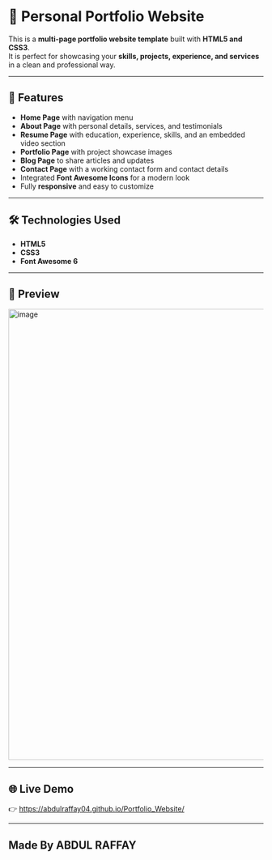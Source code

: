 # 💼 Personal Portfolio Website

This is a **multi-page portfolio website template** built with **HTML5 and CSS3**.  
It is perfect for showcasing your **skills, projects, experience, and services** in a clean and professional way.

---

## 🚀 Features
- **Home Page** with navigation menu  
- **About Page** with personal details, services, and testimonials  
- **Resume Page** with education, experience, skills, and an embedded video section  
- **Portfolio Page** with project showcase images  
- **Blog Page** to share articles and updates  
- **Contact Page** with a working contact form and contact details  
- Integrated **Font Awesome Icons** for a modern look  
- Fully **responsive** and easy to customize

---

## 🛠️ Technologies Used
- **HTML5**  
- **CSS3**  
- **Font Awesome 6**  

---

## 📸 Preview
<img width="1897" height="891" alt="image" src="https://github.com/user-attachments/assets/62c89030-4401-4d3a-815f-cc8e686ace4b" />


---

## 🌐 Live Demo

👉 https://abdulraffay04.github.io/Portfolio_Website/

---

## Made By ABDUL RAFFAY
